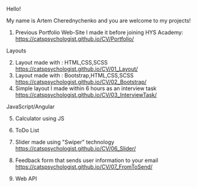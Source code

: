 Hello!

My name is Artem Cherednychenko and you are welcome to my projects!

1. Previous Portfolio Web-Site I made it before joining HYS Academy:
https://catspsychologist.github.io/CV/Portfolio/

Layouts

2. Layout made with : HTML,CSS,SCSS
https://catspsychologist.github.io/CV/01_Layout/
3. Layout made with : Bootstrap,HTML,CSS,SCSS
https://catspsychologist.github.io/CV/02_Bootstrap/
4. Simple layout I made within 6 hours as an interview task
https://catspsychologist.github.io/CV/03_InterviewTask/

JavaScript/Angular

5. Calculator using JS

6. ToDo List 

7. Slider made using "Swiper" technology
https://catspsychologist.github.io/CV/06_Slider/
8. Feedback form that sends user information to your email
https://catspsychologist.github.io/CV/07_FromToSend/
9. Web API
